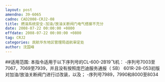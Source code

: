 ```yaml
---
layout: post
amendno: 39-6065
cadno: CAD2008-CRJ2-08
title: 燃油系统安全-加油/放油关断阀门电气搭接不充分
date: 2008-07-22 00:00:00 +0800
effdate: 2008-07-22 00:00:00 +0800
tag: CRJ2
categories: 民航华东地区管理局适航审定处
author: 沈国峰
---
```


##适用范围:
本指令适用于以下序列号的CL-600-2B19飞机： -序列号7003至7067，7069至7939，并且没有按照庞巴迪服务通报（ SB） 601R-28-053初版对加油/放油关断阀门进行过改装，以及； -序列号7989，7990和8000至8034

